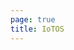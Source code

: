 ```yaml
---
page: true
title: IoTOS 
---
```


<script setup>
import Home from '@theme/components/Home.vue'
</script>

<Home />
